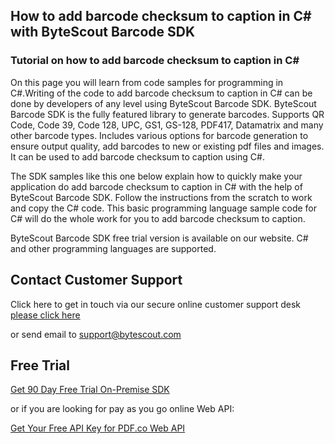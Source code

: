 ## How to add barcode checksum to caption in C# with ByteScout Barcode SDK

### Tutorial on how to add barcode checksum to caption in C#

On this page you will learn from code samples for programming in C#.Writing of the code to add barcode checksum to caption in C# can be done by developers of any level using ByteScout Barcode SDK. ByteScout Barcode SDK is the fully featured library to generate barcodes. Supports QR Code, Code 39, Code 128, UPC, GS1, GS-128, PDF417, Datamatrix and many other barcode types. Includes various options for barcode generation to ensure output quality, add barcodes to new or existing pdf files and images. It can be used to add barcode checksum to caption using C#.

The SDK samples like this one below explain how to quickly make your application do add barcode checksum to caption in C# with the help of ByteScout Barcode SDK. Follow the instructions from the scratch to work and copy the C# code. This basic programming language sample code for C# will do the whole work for you to add barcode checksum to caption.

ByteScout Barcode SDK free trial version is available on our website. C# and other programming languages are supported.

## Contact Customer Support

Click here to get in touch via our secure online customer support desk [please click here](https://bytescout.zendesk.com/hc/en-us/requests/new?subject=ByteScout%20Barcode%20SDK%20Question)

or send email to [support@bytescout.com](mailto:support@bytescout.com?subject=ByteScout%20Barcode%20SDK%20Question) 

## Free Trial

[Get 90 Day Free Trial On-Premise SDK](https://bytescout.com/download/web-installer?utm_source=github-readme)

or if you are looking for pay as you go online Web API:

[Get Your Free API Key for PDF.co Web API](https://pdf.co/documentation/api?utm_source=github-readme)